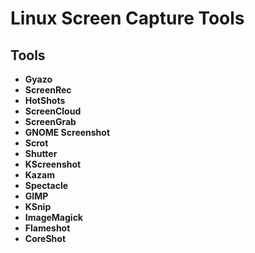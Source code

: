 # Linux Screen Capture Tools

## Tools
- **Gyazo**
- **ScreenRec**
- **HotShots**
- **ScreenCloud**
- **ScreenGrab**
- **GNOME Screenshot**
- **Scrot**
- **Shutter**
- **KScreenshot**
- **Kazam**
- **Spectacle**
- **GIMP**
- **KSnip**
- **ImageMagick**
- **Flameshot**
- **CoreShot**

